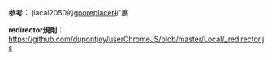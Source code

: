 **参考：** jiacai2050的[gooreplacer][1]扩展

**redirector規則：** https://github.com/dupontjoy/userChromeJS/blob/master/Local/_redirector.js


  [1]: https://github.com/jiacai2050/gooreplacer